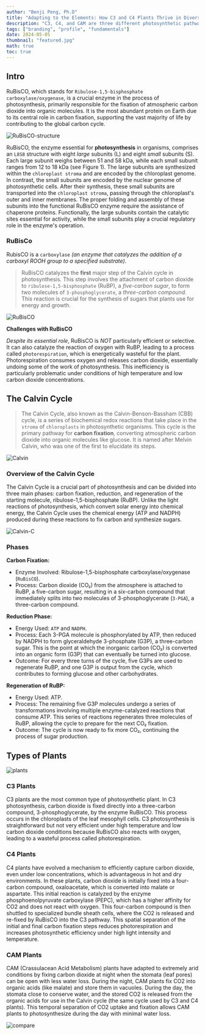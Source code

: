 ```yaml
---
author: "Benji Peng, Ph.D"
title: "Adapting to the Elements: How C3 and C4 Plants Thrive in Diverse Environments"
description: "C3, C4, and CAM are three different photosynthetic pathways that plants use to fix carbon dioxide and convert it into organic compounds like glucose"
tags: ["branding", "profile", "fundamentals"]
date: 2024-05-05
thumbnail: "featured.jpg"
math: true
toc: true
---
```


## Intro

RuBisCO, which stands for `Ribulose-1,5-bisphosphate carboxylase/oxygenase`, is a crucial enzyme in the process of photosynthesis, primarily responsible for the fixation of atmospheric carbon dioxide into organic molecules. It is the most abundant protein on Earth due to its central role in carbon fixation, supporting the vast majority of life by contributing to the global carbon cycle.

![RuBisCO-structure](protein-structure.jpg)

RuBisCO, the enzyme essential for **photosynthesis** in organisms, comprises an `L8S8` structure with eight _large_ subunits (L) and eight _small_ subunits (S). Each large subunit weighs between 51 and 58 kDa, while each small subunit ranges from 12 to 18 kDa (see Figure 1). The large subunits are synthesized within the `chloroplast stroma` and are encoded by the chloroplast genome. In contrast, the small subunits are encoded by the nuclear genome of photosynthetic cells. After their synthesis, these small subunits are transported into the `chloroplast stroma`, passing through the chloroplast's outer and inner membranes. The proper folding and assembly of these subunits into the functional RuBisCO enzyme require the assistance of chaperone proteins. Functionally, the large subunits contain the catalytic sites essential for activity, while the small subunits play a crucial regulatory role in the enzyme's operation.

### RuBisCo

RubisCO is a `carboxylase` _(an enzyme that catalyzes the addition of a carboxyl ROOH group to a specified substrate)_.

> RuBisCO catalyzes the **first** major step of the Calvin cycle in photosynthesis. This step involves the attachment of carbon dioxide to `ribulose-1,5-bisphosphate` (RuBP), a _five-carbon sugar_, to form two molecules of `3-phosphoglycerate`, a _three-carbon compound_. This reaction is crucial for the synthesis of sugars that plants use for energy and growth.

![RuBisCO](rubisco-process.jpg)

**Challenges with RuBisCO**

_Despite its essential role_, RuBisCO is _NOT_ particularly efficient or selective. It can also catalyze the reaction of oxygen with RuBP, leading to a process called `photorespiration`, which is energetically wasteful for the plant. Photorespiration consumes oxygen and releases carbon dioxide, essentially undoing some of the work of photosynthesis. This inefficiency is particularly problematic under conditions of high temperature and low carbon dioxide concentrations.

## The Calvin Cycle

> The Calvin Cycle, also known as the Calvin-Benson-Bassham (CBB) cycle, is a series of biochemical redox reactions that take place in the `stroma` of `chloroplasts` in photosynthetic organisms. This cycle is the primary pathway for **carbon fixation**, converting atmospheric carbon dioxide into organic molecules like glucose. It is named after Melvin Calvin, who was one of the first to elucidate its steps.

![Calvin](calvin.jpg)

### Overview of the Calvin Cycle

The Calvin Cycle is a crucial part of photosynthesis and can be divided into three main phases: carbon fixation, reduction, and regeneration of the starting molecule, ribulose-1,5-bisphosphate (RuBP). Unlike the light reactions of photosynthesis, which convert solar energy into chemical energy, the Calvin Cycle uses the chemical energy (ATP and NADPH) produced during these reactions to fix carbon and synthesize sugars.

![Calvin-C](calvin-c.jpg)

### Phases

**Carbon Fixation:**

- Enzyme Involved: Ribulose-1,5-bisphosphate carboxylase/oxygenase (`RuBisCO`).
- Process: Carbon dioxide (CO₂) from the atmosphere is attached to RuBP, a five-carbon sugar, resulting in a six-carbon compound that immediately splits into two molecules of 3-phosphoglycerate (`3-PGA`), a three-carbon compound.

**Reduction Phase:**

- Energy Used: `ATP` and `NADPH`.
- Process: Each 3-PGA molecule is phosphorylated by ATP, then reduced by NADPH to form glyceraldehyde 3-phosphate (G3P), a three-carbon sugar. This is the point at which the inorganic carbon (CO₂) is converted into an organic form (G3P) that can eventually be turned into glucose.
- Outcome: For every three turns of the cycle, five G3Ps are used to regenerate RuBP, and one G3P is output from the cycle, which contributes to forming glucose and other carbohydrates.

**Regeneration of RuBP:**

- Energy Used: ATP.
- Process: The remaining five G3P molecules undergo a series of transformations involving multiple enzyme-catalyzed reactions that consume ATP. This series of reactions regenerates three molecules of RuBP, allowing the cycle to prepare for the next CO₂ fixation.
- Outcome: The cycle is now ready to fix more CO₂, continuing the process of sugar production.

## Types of Plants

![plants](plants.jpg)

### C3 Plants

C3 plants are the most common type of photosynthetic plant. In C3 photosynthesis, carbon dioxide is fixed directly into a three-carbon compound, 3-phosphoglycerate, by the enzyme RuBisCO. This process occurs in the chloroplasts of the leaf mesophyll cells. C3 photosynthesis is straightforward but not very efficient under high temperature and low carbon dioxide conditions because RuBisCO also reacts with oxygen, leading to a wasteful process called photorespiration.

### C4 Plants

C4 plants have evolved a mechanism to efficiently capture carbon dioxide, even under low concentrations, which is advantageous in hot and dry environments. In these plants, carbon dioxide is initially fixed into a four-carbon compound, oxaloacetate, which is converted into malate or aspartate. This initial reaction is catalyzed by the enzyme phosphoenolpyruvate carboxylase (PEPC), which has a higher affinity for CO2 and does not react with oxygen. This four-carbon compound is then shuttled to specialized bundle sheath cells, where the CO2 is released and re-fixed by RuBisCO into the C3 pathway. This spatial separation of the initial and final carbon fixation steps reduces photorespiration and increases photosynthetic efficiency under high light intensity and temperature.

### CAM Plants

CAM (Crassulacean Acid Metabolism) plants have adapted to extremely arid conditions by fixing carbon dioxide at night when the stomata (leaf pores) can be open with less water loss. During the night, CAM plants fix CO2 into organic acids (like malate) and store them in vacuoles. During the day, the stomata close to conserve water, and the stored CO2 is released from the organic acids for use in the Calvin cycle (the same cycle used by C3 and C4 plants). This temporal separation of CO2 uptake and fixation allows CAM plants to photosynthesize during the day with minimal water loss.

![compare](compare.jpg)
